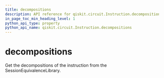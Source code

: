 ```yaml
---
title: decompositions
description: API reference for qiskit.circuit.Instruction.decompositions
in_page_toc_min_heading_level: 1
python_api_type: property
python_api_name: qiskit.circuit.Instruction.decompositions
---
```


# decompositions

Get the decompositions of the instruction from the SessionEquivalenceLibrary.

